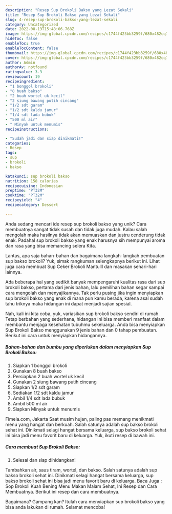 ```yaml
---
description: "Resep Sup Brokoli Bakso yang Lezat Sekali"
title: "Resep Sup Brokoli Bakso yang Lezat Sekali"
slug: 4-resep-sup-brokoli-bakso-yang-lezat-sekali
category: Uncategorized
date: 2022-08-13T15:48:06.768Z
image: https://img-global.cpcdn.com/recipes/c1744f423bb3259f/680x482cq70/sup-brokoli-bakso-foto-resep-utama.jpg
hideToc: false
enableToc: true
enableTocContent: false
thumbnail: https://img-global.cpcdn.com/recipes/c1744f423bb3259f/680x482cq70/sup-brokoli-bakso-foto-resep-utama.jpg
cover: https://img-global.cpcdn.com/recipes/c1744f423bb3259f/680x482cq70/sup-brokoli-bakso-foto-resep-utama.jpg
author: Admin
authorAv: notfound
ratingvalue: 3.3
reviewcount: 19
recipeingredient:
- "1 bonggol brokoli"
- "8 buah bakso"
- "2 buah wortel uk kecil"
- "2 siung bawang putih cincang"
- "1/2 sdt garam"
- "1/2 sdt kaldu jamur"
- "1/4 sdt lada bubuk"
- "500 ml air"
- " Minyak untuk menumis"
recipeinstructions:

- "Sudah jadi dan siap dinikmati!"
categories:
- Resep
tags:
- sup
- brokoli
- bakso

katakunci: sup brokoli bakso 
nutrition: 158 calories
recipecuisine: Indonesian
preptime: "PT32M"
cooktime: "PT32M"
recipeyield: "4"
recipecategory: Dessert

---
```





Anda sedang mencari ide resep sup brokoli bakso yang unik? Cara membuatnya sangat tidak susah dan tidak juga mudah. Kalau salah mengolah maka hasilnya tidak akan memuaskan dan justru cenderung tidak enak. Padahal sup brokoli bakso yang enak harusnya sih mempunyai aroma dan rasa yang bisa memancing selera Kita.





Lantas, apa saja bahan-bahan dan bagaimana langkah-langkah pembuatan sup bakso brokoli? Yuk, simak rangkuman selengkapnya berikut ini. Lihat juga cara membuat Sup Ceker Brokoli Mantulll dan masakan sehari-hari lainnya.

Ada beberapa hal yang sedikit banyak mempengaruhi kualitas rasa dari sup brokoli bakso, pertama dari jenis bahan, lalu pemilihan bahan segar sampai cara mengolah dan menyajikannya. Tak perlu pusing jika ingin menyiapkan sup brokoli bakso yang enak di mana pun kamu berada, karena asal sudah tahu triknya maka hidangan ini dapat menjadi sajian spesial.






Nah, kali ini kita coba, yuk, variasikan sup brokoli bakso sendiri di rumah. Tetap berbahan yang sederhana, hidangan ini bisa memberi manfaat dalam membantu menjaga kesehatan tubuhmu sekeluarga. Anda bisa menyiapkan Sup Brokoli Bakso menggunakan 9 jenis bahan dan 0 tahap pembuatan. Berikut ini cara untuk menyiapkan hidangannya.

<!--inarticleads1-->

##### Bahan-bahan dan bumbu yang diperlukan dalam menyiapkan Sup Brokoli Bakso:

1. Siapkan 1 bonggol brokoli
1. Gunakan 8 buah bakso
1. Persiapkan 2 buah wortel uk kecil
1. Gunakan 2 siung bawang putih cincang
1. Siapkan 1/2 sdt garam
1. Sediakan 1/2 sdt kaldu jamur
1. Ambil 1/4 sdt lada bubuk
1. Ambil 500 ml air
1. Siapkan  Minyak untuk menumis


Fimela.com, Jakarta Saat musim hujan, paling pas memang menikmati menu yang hangat dan berkuah. Salah satunya adalah sup bakso brokoli sehat ini. Dinikmati selagi hangat bersama keluarga, sup bakso brokoli sehat ini bisa jadi menu favorit baru di keluarga. Yuk, ikuti resep di bawah ini. 

<!--inarticleads2-->

##### Cara membuat Sup Brokoli Bakso:


1. Selesai dan siap dihidangkan!

Tambahkan air, saus tiram, wortel, dan bakso. Salah satunya adalah sup bakso brokoli sehat ini. Dinikmati selagi hangat bersama keluarga, sup bakso brokoli sehat ini bisa jadi menu favorit baru di keluarga. Baca Juga : Sop Brokoli Kuah Bening Menu Makan Malam Sehat, Ini Resep dan Cara Membuatnya. Berikut ini resep dan cara membuatnya. 

Bagaimana? Gampang kan? Itulah cara menyiapkan sup brokoli bakso yang bisa anda lakukan di rumah. Selamat mencoba!
